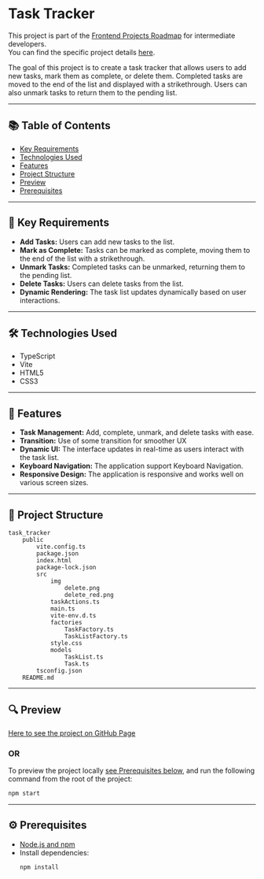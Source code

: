 # Task Tracker

This project is part of the [Frontend Projects Roadmap](https://roadmap.sh/frontend/projects) for intermediate developers.  
You can find the specific project details [here](https://roadmap.sh/projects/task-tracker-js).

The goal of this project is to create a task tracker that allows users to add new tasks, mark them as complete, or delete them. Completed tasks are moved to the end of the list and displayed with a strikethrough. Users can also unmark tasks to return them to the pending list.

---

## 📚 Table of Contents

- [Key Requirements](#key-requirements)
- [Technologies Used](#technologies-used)
- [Features](#features)
- [Project Structure](#project-structure)
- [Preview](#preview)
- [Prerequisites](#prerequisites)

---

## 🔑 Key Requirements

- **Add Tasks:** Users can add new tasks to the list.
- **Mark as Complete:** Tasks can be marked as complete, moving them to the end of the list with a strikethrough.
- **Unmark Tasks:** Completed tasks can be unmarked, returning them to the pending list.
- **Delete Tasks:** Users can delete tasks from the list.
- **Dynamic Rendering:** The task list updates dynamically based on user interactions.

---

## 🛠️ Technologies Used

- TypeScript
- Vite
- HTML5
- CSS3

---

## 🚀 Features

- **Task Management:** Add, complete, unmark, and delete tasks with ease.
- **Transition:** Use of some transition for smoother UX
- **Dynamic UI:** The interface updates in real-time as users interact with the task list.
- **Keyboard Navigation:** The application support Keyboard Navigation.
- **Responsive Design:** The application is responsive and works well on various screen sizes.

---

## 📁 Project Structure
<!-- START PROJECT STRUCTURE -->
```
task_tracker
	public
		vite.config.ts
		package.json
		index.html
		package-lock.json
		src
			img
				delete.png
				delete_red.png
			taskActions.ts
			main.ts
			vite-env.d.ts
			factories
				TaskFactory.ts
				TaskListFactory.ts
			style.css
			models
				TaskList.ts
				Task.ts
		tsconfig.json
	README.md

```
<!-- END PROJECT STRUCTURE -->

---

## 🔍 Preview
<!-- START LINK TO PREVIEW --> 
[Here to see the project on GitHub Page](https://kizz4.github.io/practice/frontend_practice/intermediate_projects/task-tracker/public/dist)
<!-- END LINK TO PREVIEW -->

### OR 

To preview the project locally [see Prerequisites below](#prerequisites), and run the following command from the root of the project:

```bash
npm start
```

---

## ⚙️ Prerequisites

- [Node.js and npm](https://nodejs.org/)
- Install dependencies:
  ```bash
  npm install
  ```